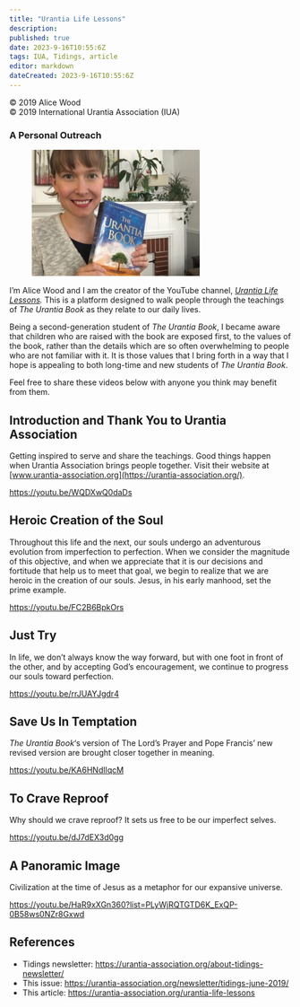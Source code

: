 ```yaml
---
title: "Urantia Life Lessons"
description: 
published: true
date: 2023-9-16T10:55:6Z
tags: IUA, Tidings, article
editor: markdown
dateCreated: 2023-9-16T10:55:6Z
---
```


<p class="v-card v-sheet theme--light gray lighten-3 px-2">© 2019 Alice Wood<br>© 2019 International Urantia Association (IUA)</p>

### A Personal Outreach

<figure id="Figure_1" class="image urantiapedia image-style-align-left">
<img src="../../../image/article/IUA_Tidings/Alice-Wood-with-book-e1558059002332-300x225.jpg">
</figure>

I’m Alice Wood and I am the creator of the YouTube channel, _[Urantia Life Lessons](https://www.youtube.com/channel/UCil35h5NBjq8xlPXzV50spA)._ This is a platform designed to walk people through the teachings of _The Urantia Book_ as they relate to our daily lives.

Being a second-generation student of _The Urantia Book_, I became aware that children who are raised with the book are exposed first, to the values of the book, rather than the details which are so often overwhelming to people who are not familiar with it. It is those values that I bring forth in a way that I hope is appealing to both long-time and new students of _The Urantia Book_.

Feel free to share these videos below with anyone you think may benefit from them.
<br style="clear:both;"/>

## Introduction and Thank You to Urantia Association

Getting inspired to serve and share the teachings. Good things happen when Urantia Association brings people together. Visit their website at [www.urantia-association.org](https://urantia-association.org/).

https://youtu.be/WQDXwQ0daDs

## Heroic Creation of the Soul

Throughout this life and the next, our souls undergo an adventurous evolution from imperfection to perfection. When we consider the magnitude of this objective, and when we appreciate that it is our decisions and fortitude that help us to meet that goal, we begin to realize that we are heroic in the creation of our souls. Jesus, in his early manhood, set the prime example.

https://youtu.be/FC2B6BpkOrs

## Just Try

In life, we don’t always know the way forward, but with one foot in front of the other, and by accepting God’s encouragement, we continue to progress our souls toward perfection.

https://youtu.be/rrJUAYJgdr4

## Save Us In Temptation

_The Urantia Book_‘s version of The Lord’s Prayer and Pope Francis’ new revised version are brought closer together in meaning.

https://youtu.be/KA6HNdlIqcM

## To Crave Reproof

Why should we crave reproof? It sets us free to be our imperfect selves.

https://youtu.be/dJ7dEX3d0gg

## A Panoramic Image

Civilization at the time of Jesus as a metaphor for our expansive universe.

https://youtu.be/HaR9xXGn360?list=PLyWjRQTGTD6K_ExQP-0B58ws0NZr8Gxwd

## References

- Tidings newsletter: https://urantia-association.org/about-tidings-newsletter/
- This issue: https://urantia-association.org/newsletter/tidings-june-2019/
- This article: https://urantia-association.org/urantia-life-lessons